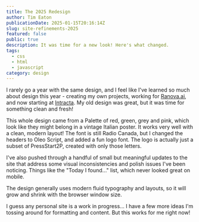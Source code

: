 ```yaml
---
title: The 2025 Redesign
author: Tim Eaton
publicationDate: 2025-01-15T20:16:14Z
slug: site-refinements-2025
featured: false
public: true
description: It was time for a new look! Here's what changed.
tags:
  - css
  - html
  - javascript
category: design
---
```


I rarely go a year with the same design, and I feel like I've learned so much about design this year - creating my own projects, working for <a href="https://www.ranova.ai">Ranova.ai</a>, and now starting at <a href="https://www.intracta.com">Intracta</a>. My old design was great, but it was time for something clean and fresh!

This whole design came from a Palette of red, green, grey and pink, which look like they might belong in a vintage Italian poster. It works very well with a clean, modern layout! The font is still Radio Canada, but I changed the headers to Oleo Script, and added a fun logo font. The logo is actually just a subset of PressStart2P, created with only those letters.

I've also pushed through a handful of small but meaningful updates to the site that address some visual inconsistencies and polish issues I've been noticing. Things like the "Today I found..." list, which never looked great on mobile.

The design generally uses modern fluid typography and layouts, so it will grow and shrink with the browser window size.

I guess any personal site is a work in progress... I have a few more ideas I'm tossing around for formatting and content. But this works for me right now!
